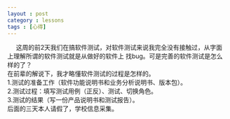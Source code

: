 ```yaml
---
layout : post
category : lessons
tags : [心得]
---
```


&nbsp;&nbsp;&nbsp;&nbsp;&nbsp;这周的前2天我们在搞软件测试，对软件测试来说我完全没有接触过，从字面上理解所谓的软件测试就是从做好的软件上
找bug。可是完善的软件测试是怎么样的了？    
  在前辈的解说下，我才略懂软件测试的过程是怎样的。   
  1.测试的准备工作（软件功能说明书和业务分析说明书、版本包）。  
  2.测试过程：填写测试用例（正反）、测试、切换角色。  
  3.测试的结果（写一份产品说明书和测试报告）。   
  后面的三天本人请假了，学校信息采集。
